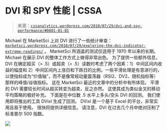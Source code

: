 <!--yml

category: 未分类

date: 2024-05-12 18:20:31

-->

# DVI 和 SPY 性能 | CSSA

> 来源：[`cssanalytics.wordpress.com/2010/07/29/dvi-and-spy-performance/#0001-01-01`](https://cssanalytics.wordpress.com/2010/07/29/dvi-and-spy-performance/#0001-01-01)

Michael 在 MarketSci 上对 DVI 进行了一些统计审查：[`marketsci.wordpress.com/2010/07/29/exploring-the-dvi-indicator-extreme-readings/`](http://marketsci.wordpress.com/2010/07/29/exploring-the-dvi-indicator-extreme-readings/) 。 MarketSci 所涵盖的测试仅适用于 1970 年以来的长期。 Michael 在展示 DVI 的整体工作方式上做得非常出色。 为了提供一些额外信息，DVI 在确定超买（> .5）或超卖（< .5）读数时考虑了两个因素：1）中间区间内收益的幅度和 2）中间区间内上涨日和下跌日的比例。一些平滑处理是有意进行的，以使指标成为“价值轴”，而不是像常规动量震荡器（RSI2、DV2、随机指标等）那样的峰值/谷值指标。 这在 MarketSci 最近的文章中的分析中有所体现。 平滑的 DVI 需要较长时间从超买转变为超卖，反之亦然。 这使其成为类似金叉的移动平均策略的极好补充。 下面是在中位数 .5 水平上多头/空头 DVI 的回测。 我们使用即将推出的工具 DVixl 生成了回测。 DVixl 是一个基于 Excel 的平台，非常实用且易于使用。 很快将提供详细信息。 请注意，DVI 在过去几个月中绝对压制了标准普尔 500 指数。

![](https://cssanalytics.files.wordpress.com/2010/07/dvi1.png)
